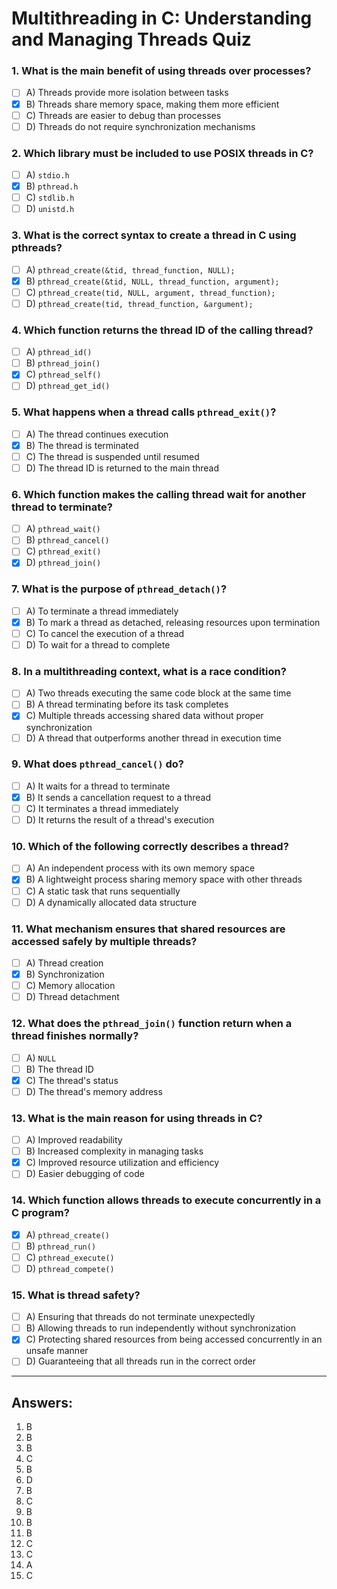 
# Multithreading in C: Understanding and Managing Threads Quiz

### 1. What is the main benefit of using threads over processes?
- [ ] A) Threads provide more isolation between tasks
- [x] B) Threads share memory space, making them more efficient
- [ ] C) Threads are easier to debug than processes
- [ ] D) Threads do not require synchronization mechanisms

### 2. Which library must be included to use POSIX threads in C?
- [ ] A) `stdio.h`
- [x] B) `pthread.h`
- [ ] C) `stdlib.h`
- [ ] D) `unistd.h`

### 3. What is the correct syntax to create a thread in C using pthreads?
- [ ] A) `pthread_create(&tid, thread_function, NULL);`
- [x] B) `pthread_create(&tid, NULL, thread_function, argument);`
- [ ] C) `pthread_create(tid, NULL, argument, thread_function);`
- [ ] D) `pthread_create(tid, thread_function, &argument);`

### 4. Which function returns the thread ID of the calling thread?
- [ ] A) `pthread_id()`
- [ ] B) `pthread_join()`
- [x] C) `pthread_self()`
- [ ] D) `pthread_get_id()`

### 5. What happens when a thread calls `pthread_exit()`?
- [ ] A) The thread continues execution
- [x] B) The thread is terminated
- [ ] C) The thread is suspended until resumed
- [ ] D) The thread ID is returned to the main thread

### 6. Which function makes the calling thread wait for another thread to terminate?
- [ ] A) `pthread_wait()`
- [ ] B) `pthread_cancel()`
- [ ] C) `pthread_exit()`
- [x] D) `pthread_join()`

### 7. What is the purpose of `pthread_detach()`?
- [ ] A) To terminate a thread immediately
- [x] B) To mark a thread as detached, releasing resources upon termination
- [ ] C) To cancel the execution of a thread
- [ ] D) To wait for a thread to complete

### 8. In a multithreading context, what is a race condition?
- [ ] A) Two threads executing the same code block at the same time
- [ ] B) A thread terminating before its task completes
- [x] C) Multiple threads accessing shared data without proper synchronization
- [ ] D) A thread that outperforms another thread in execution time

### 9. What does `pthread_cancel()` do?
- [ ] A) It waits for a thread to terminate
- [x] B) It sends a cancellation request to a thread
- [ ] C) It terminates a thread immediately
- [ ] D) It returns the result of a thread's execution

### 10. Which of the following correctly describes a thread?
- [ ] A) An independent process with its own memory space
- [x] B) A lightweight process sharing memory space with other threads
- [ ] C) A static task that runs sequentially
- [ ] D) A dynamically allocated data structure

### 11. What mechanism ensures that shared resources are accessed safely by multiple threads?
- [ ] A) Thread creation
- [x] B) Synchronization
- [ ] C) Memory allocation
- [ ] D) Thread detachment

### 12. What does the `pthread_join()` function return when a thread finishes normally?
- [ ] A) `NULL`
- [ ] B) The thread ID
- [x] C) The thread's status
- [ ] D) The thread's memory address

### 13. What is the main reason for using threads in C?
- [ ] A) Improved readability
- [ ] B) Increased complexity in managing tasks
- [x] C) Improved resource utilization and efficiency
- [ ] D) Easier debugging of code

### 14. Which function allows threads to execute concurrently in a C program?
- [x] A) `pthread_create()`
- [ ] B) `pthread_run()`
- [ ] C) `pthread_execute()`
- [ ] D) `pthread_compete()`

### 15. What is thread safety?
- [ ] A) Ensuring that threads do not terminate unexpectedly
- [ ] B) Allowing threads to run independently without synchronization
- [x] C) Protecting shared resources from being accessed concurrently in an unsafe manner
- [ ] D) Guaranteeing that all threads run in the correct order

---

## Answers:
1. B
2. B
3. B
4. C
5. B
6. D
7. B
8. C
9. B
10. B
11. B
12. C
13. C
14. A
15. C
